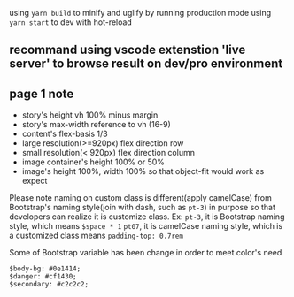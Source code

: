 using `yarn build` to minify and uglify by running production mode
using `yarn start` to dev with hot-reload

## recommand using vscode extenstion 'live server' to browse result on dev/pro environment

## page 1 note

- story's height vh 100% minus margin
- story's max-width reference to vh (16-9)
- content's flex-basis 1/3
- large resolution(>=920px) flex direction row
- small resolution(< 920px) flex direction column
- image container's height 100% or 50%
- image's height 100%, width 100% so that object-fit would work as expect

Please note naming on custom class is different(apply camelCase) from Bootstrap's naming style(join with dash, such as `pt-3`) in purpose so that developers can realize it is customize class.
Ex:
`pt-3`, it is Bootstrap naming style, which means `$space * 1`
`pt07`, it is camelCase naming style, which is a customized class means `padding-top: 0.7rem`

Some of Bootstrap variable has been change in order to meet color's need

```
$body-bg: #0e1414;
$danger: #cf1430;
$secondary: #c2c2c2;
```
